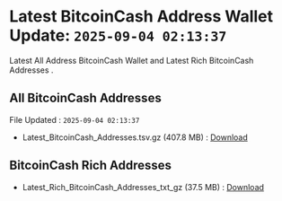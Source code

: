 # Latest BitcoinCash Address Wallet Update: `2025-09-04 02:13:37`

Latest All Address BitcoinCash Wallet and Latest Rich BitcoinCash Addresses .

## All BitcoinCash Addresses

File Updated : `2025-09-04 02:13:37`

- Latest_BitcoinCash_Addresses.tsv.gz (407.8 MB) : [Download](https://github.com/Pymmdrza/Rich-Address-Wallet/releases/tag/BitcoinCash)

## BitcoinCash Rich Addresses

- Latest_Rich_BitcoinCash_Addresses_txt_gz (37.5 MB) : [Download](https://github.com/Pymmdrza/Rich-Address-Wallet/releases/tag/BitcoinCash)
